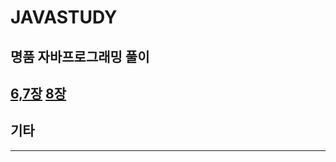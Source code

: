 # JAVASTUDY

## 명품 자바프로그래밍 풀이
[6,7장](https://github.com/im6705/JAVASTUDY/blob/master/Chapter%206~7.md)
[8장](https://github.com/im6705/JAVASTUDY/blob/master/Chapter%208.md)
---
## 기타

---
